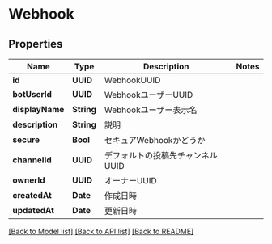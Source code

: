 # Webhook

## Properties
Name | Type | Description | Notes
------------ | ------------- | ------------- | -------------
**id** | **UUID** | WebhookUUID | 
**botUserId** | **UUID** | WebhookユーザーUUID | 
**displayName** | **String** | Webhookユーザー表示名 | 
**description** | **String** | 説明 | 
**secure** | **Bool** | セキュアWebhookかどうか | 
**channelId** | **UUID** | デフォルトの投稿先チャンネルUUID | 
**ownerId** | **UUID** | オーナーUUID | 
**createdAt** | **Date** | 作成日時 | 
**updatedAt** | **Date** | 更新日時 | 

[[Back to Model list]](../README.md#documentation-for-models) [[Back to API list]](../README.md#documentation-for-api-endpoints) [[Back to README]](../README.md)


